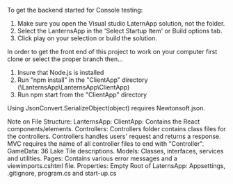 To get the backend started for Console testing:
1) Make sure you open the Visual studio LaternApp solution, not the folder. 
2) Select the LanternsApp in the 'Select Startup Item' or Build options tab.
3) Click play on your selection or build the solution.


In order to get the front end of this project to work on your computer first clone or select the proper branch then...

1) Insure that Node.js is installed
2) Run "npm install" in the "ClientApp" directory (\LanternsApp\LanternsApp\ClientApp)
3) Run npm start from the "ClientApp" directory


Using JsonConvert.SerializeObject(object) requires Newtonsoft.json.


Note on File Structure: 
		LanternsApp:
		ClientApp:		Contains the React components/elements.
		Controllers:		Controllers folder contains class files for the controllers. Controllers 
					handles users' request and returns a response. MVC requires the name of all controller 
					files to end with "Controller".  
		GameData:		36 Lake Tile descriptions.
		Models:			Classes, interfaces, services and utilities. 
		Pages:			Contains various error messages and a viewimports.cshtml file.
		Properties:		Empty
		Root of LaternsApp: Appsettings, .gitignore, program.cs and start-up.cs 

